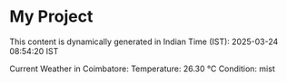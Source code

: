 # My Project

This content is dynamically generated in Indian Time (IST): 2025-03-24 08:54:20 IST


Current Weather in Coimbatore:
Temperature: 26.30 °C
Condition: mist
